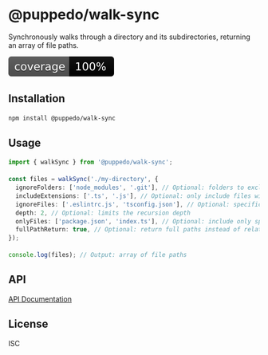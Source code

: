 # @puppedo/walk-sync

Synchronously walks through a directory and its subdirectories, returning an array of file paths.

![Coverage](https://raw.githubusercontent.com/starikan/PuppeDoWalkSync/main/badges/coverage.svg)

## Installation

```bash
npm install @puppedo/walk-sync
```

## Usage

```typescript
import { walkSync } from '@puppedo/walk-sync';

const files = walkSync('./my-directory', {
  ignoreFolders: ['node_modules', '.git'], // Optional: folders to exclude from the walk
  includeExtensions: ['.ts', '.js'], // Optional: only include files with these extensions
  ignoreFiles: ['.eslintrc.js', 'tsconfig.json'], // Optional: specific files to exclude
  depth: 2, // Optional: limits the recursion depth
  onlyFiles: ['package.json', 'index.ts'], // Optional: include only specific files
  fullPathReturn: true, // Optional: return full paths instead of relative paths
});

console.log(files); // Output: array of file paths
```

## API

[API Documentation](https://github.com/starikan/PuppeDoWalkSync/blob/main/docs/index.md)

## License

ISC
